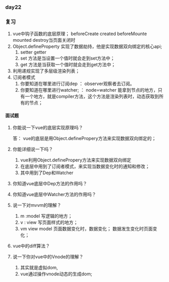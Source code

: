 ### day22

### 复习

1. vue中钩子函数的底层原理；  beforeCreate created  beforeMounte mounted destroy当页面关闭时
2. Object.defineProperty  实现了数据劫持，他是实现数据双向绑定的核心api;
   1. setter  getter 
   2. set 方法是当设置一个值时就会走到set方法中；
   3. get 方法是当获取一个值时就会走到get方法中；
3. 利用递规实现了多层级渲染列表；
4. 订阅者模式
   1.  你要知道在哪里进行订阅dep   ：  observer观察者去订阅。
   2. 你要知道在哪里进行watcher;   ：   node=watcher  能拿到节点的地方，只有一个地方，就是compiler方法，这个方法是渲染列表时，动态获取到所有的节点；

#### 面试题

1. 你能说一下vue的底层实现原理吗？

   答： vue的底层是用Object.definePropery方法来实现数据双向绑定的；

2. 你能详细说一下吗？
   1. vue利用Object.definePropery方法来实现数据双向绑定
   2. 在底层中用到了订阅者模式，来实现当数据变化时的通知和修改；
   3. 其中用到了Dep和Watcher
3. 你知道vue底层中Dep方法的作用吗？
4. 你知道vue底层中Watcher方法的作用吗？
5. 说一下对mvvm的理解？
   1. m :model    写逻辑的地方；
   2. v : view        写页面样式的地方；
   3. vm  view model     页面数据变化时，数据变化；   数据发生变化时页面变化；
6. vue中的diff算法？
7. 说一下你对vue中的Vnode的理解？
   1. 其实就是虚拟dom,
   2. vue通过操作vnode动态的生成dom;